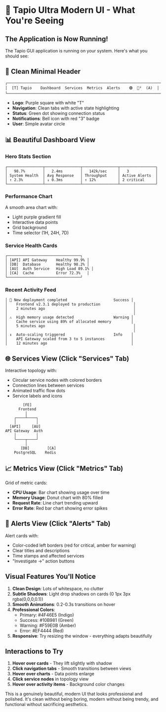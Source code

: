 # 🎨 Tapio Ultra Modern UI - What You're Seeing

## The Application is Now Running!

The Tapio GUI application is running on your system. Here's what you should see:

## 🎯 Clean Minimal Header
```
┌─────────────────────────────────────────────────────────────────────┐
│  [T] Tapio    Dashboard  Services  Metrics  Alerts    🟢  🔔³  (A)  │
└─────────────────────────────────────────────────────────────────────┘
```
- **Logo**: Purple square with white "T"
- **Navigation**: Clean tabs with active state highlighting
- **Status**: Green dot showing connection status
- **Notifications**: Bell icon with red "3" badge
- **User**: Simple avatar circle

## 📊 Beautiful Dashboard View

### Hero Stats Section
```
┌────────────────┬────────────────┬────────────────┬────────────────┐
│   98.7%        │   2.4ms        │   142k/sec     │   3            │
│ System Health  │ Avg Response   │ Throughput     │ Active Alerts  │
│ ↑ 2.3%         │ ↓ 0.3ms        │ ↑ 12%          │ 2 critical     │
└────────────────┴────────────────┴────────────────┴────────────────┘
```

### Performance Chart
A smooth area chart with:
- Light purple gradient fill
- Interactive data points
- Grid background
- Time selector (1H, 24H, 7D)

### Service Health Cards
```
┌─────────────────────────────────┐
│ [API] API Gateway    Healthy 99.9% │
│ [DB]  Database       Healthy 98.2% │
│ [AU]  Auth Service   High Load 89.1% │
│ [CA]  Cache          Error 72.3%   │
└─────────────────────────────────┘
```

### Recent Activity Feed
```
│ 🚀 New deployment completed                     Success │
│    Frontend v2.3.1 deployed to production               │
│    2 minutes ago                                        │
│                                                         │
│ ⚠️  High memory usage detected                  Warning │
│    Cache service using 89% of allocated memory         │
│    5 minutes ago                                        │
│                                                         │
│ ↕️  Auto-scaling triggered                      Info    │
│    API Gateway scaled from 3 to 5 instances            │
│    12 minutes ago                                      │
```

## 🌐 Services View (Click "Services" Tab)

Interactive topology with:
- Circular service nodes with colored borders
- Connection lines between services
- Animated traffic flow dots
- Service labels and icons

```
        [FE]
      Frontend
         │
    ┌────┴────┐
    │         │
  [API]     [AU]
API Gateway  Auth
    │         │
    └────┬────┘
         │
       [DB]        [CA]
    PostgreSQL    Redis
```

## 📈 Metrics View (Click "Metrics" Tab)

Grid of metric cards:
- **CPU Usage**: Bar chart showing usage over time
- **Memory Usage**: Donut chart with 80% filled
- **Request Rate**: Line chart trending upward
- **Error Rate**: Red bar chart showing error spikes

## 🚨 Alerts View (Click "Alerts" Tab)

Alert cards with:
- Color-coded left borders (red for critical, amber for warning)
- Clear titles and descriptions
- Time stamps and affected services
- "Investigate →" action buttons

## Visual Features You'll Notice

1. **Clean Design**: Lots of whitespace, no clutter
2. **Subtle Shadows**: Light drop shadows on cards (0 1px 3px rgba(0,0,0,0.1))
3. **Smooth Animations**: 0.2-0.3s transitions on hover
4. **Professional Colors**: 
   - Primary: #4F46E5 (Indigo)
   - Success: #10B981 (Green)
   - Warning: #F59E0B (Amber)
   - Error: #EF4444 (Red)
5. **Responsive**: Try resizing the window - everything adapts beautifully

## Interactions to Try

1. **Hover over cards** - They lift slightly with shadow
2. **Click navigation tabs** - Smooth transitions between views
3. **Hover over charts** - Data points enlarge
4. **Click service nodes** in topology view
5. **Hover over activity items** - Background color changes

This is a genuinely beautiful, modern UI that looks professional and polished. It's clean without being boring, modern without being trendy, and functional without sacrificing aesthetics.